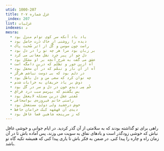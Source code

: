 ```yaml
---
utid: 1000-207
title: غزل شماره ۲۰۷
_index: 207
list: غزلیات
indexes: د
mesra:
  - یاد باد آنکه سر کوی توام منزل بود
  - دیده را روشنی از خاک دَرت حاصل بود
  - راست چون سوسن و گُل از اثر صُحبت پاک
  - بر زبان بود مرا هر چه تو را در دل بود
  - دل چو از پیر خِرد نقل معانی می کرد
  - عشق می گفت به شرح آنچه بر او مشکل بود
  - آه ازین جور و تظلّم که درین دامگه است
  - آه از آن ناز و تنعّم که در آن محفل بود
  - در دلم بود که بی دوست نباشم هرگز
  - چه توان کرد که سعی من و دل باطل بود
  - دوش بر یاد حریفان به خرابات شدم
  - خُم مِی دیدم خون در دل و سر در گل بود
  - بس بگشتم که بپرسم سبب درد فراق
  - مُفتی عقل درین مسئله لایعقل بود
  - راستی خاتم فیروزه‌ی بواسحاقی
  - خوش درخشید ولی دولتِ مستعجل بود
  - دیدی آن قهقهه کبک خرامان حافظ
  - که ز سرپنجه شاهین قضا غافل بود
---
```

راهی برای تو گذاشته بودند که به سلامتی از آن گذر کردید. در ایام جوانی و خوشی غافل نباش که خوشی زودگذر است و بادهای نفاق به سویت می وزند، پس آماده باش تا در آن زمان راه و چاره را پیدا کنی. در ضمن به فکر باش تا یاری پیدا کنی که همیشه تکیه گاه تو باشد.
